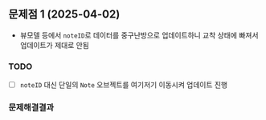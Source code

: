 ## 문제점 1 (2025-04-02)
- 뷰모델 등에서 `noteID`로 데이터를 중구난방으로 업데이트하니 교착 상태에 빠져서 업데이트가 제대로 안됨

### TODO
- [ ] `noteID` 대신 단일의 `Note` 오브젝트를 여기저기 이동시켜 업데이트 진행 

### 문제해결결과
